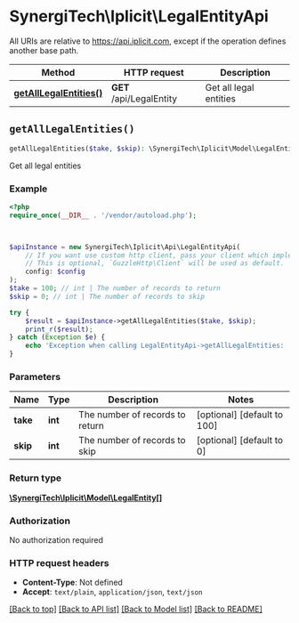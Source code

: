 # SynergiTech\Iplicit\LegalEntityApi

All URIs are relative to https://api.iplicit.com, except if the operation defines another base path.

| Method | HTTP request | Description |
| ------------- | ------------- | ------------- |
| [**getAllLegalEntities()**](LegalEntityApi.md#getAllLegalEntities) | **GET** /api/LegalEntity | Get all legal entities |


## `getAllLegalEntities()`

```php
getAllLegalEntities($take, $skip): \SynergiTech\Iplicit\Model\LegalEntity[]
```

Get all legal entities

### Example

```php
<?php
require_once(__DIR__ . '/vendor/autoload.php');



$apiInstance = new SynergiTech\Iplicit\Api\LegalEntityApi(
    // If you want use custom http client, pass your client which implements `GuzzleHttp\ClientInterface`.
    // This is optional, `GuzzleHttp\Client` will be used as default.
    config: $config
);
$take = 100; // int | The number of records to return
$skip = 0; // int | The number of records to skip

try {
    $result = $apiInstance->getAllLegalEntities($take, $skip);
    print_r($result);
} catch (Exception $e) {
    echo 'Exception when calling LegalEntityApi->getAllLegalEntities: ', $e->getMessage(), PHP_EOL;
}
```

### Parameters

| Name | Type | Description  | Notes |
| ------------- | ------------- | ------------- | ------------- |
| **take** | **int**| The number of records to return | [optional] [default to 100] |
| **skip** | **int**| The number of records to skip | [optional] [default to 0] |

### Return type

[**\SynergiTech\Iplicit\Model\LegalEntity[]**](../Model/LegalEntity.md)

### Authorization

No authorization required

### HTTP request headers

- **Content-Type**: Not defined
- **Accept**: `text/plain`, `application/json`, `text/json`

[[Back to top]](#) [[Back to API list]](../../README.md#endpoints)
[[Back to Model list]](../../README.md#models)
[[Back to README]](../../README.md)
